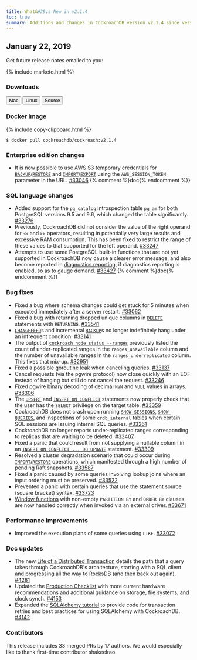 ```yaml
---
title: What&#39;s New in v2.1.4
toc: true
summary: Additions and changes in CockroachDB version v2.1.4 since version v2.1.3
---
```


## January 22, 2019

Get future release notes emailed to you:

{% include marketo.html %}

### Downloads

<div id="os-tabs" class="clearfix">
    <a href="https://binaries.cockroachdb.com/cockroach-v2.1.4.darwin-10.9-amd64.tgz"><button id="mac" data-eventcategory="mac-binary-release-notes">Mac</button></a>
    <a href="https://binaries.cockroachdb.com/cockroach-v2.1.4.linux-amd64.tgz"><button id="linux" data-eventcategory="linux-binary-release-notes">Linux</button></a>
    <a href="https://binaries.cockroachdb.com/cockroach-v2.1.4.src.tgz"><button id="source" data-eventcategory="source-release-notes">Source</button></a>
</div>

### Docker image

{% include copy-clipboard.html %}
~~~shell
$ docker pull cockroachdb/cockroach:v2.1.4
~~~

### Enterprise edition changes

- It is now possible to use AWS S3 temporary credentials for [`BACKUP`](../v2.1/backup.html)/[`RESTORE`](../v2.1/restore.html) and [`IMPORT`](../v2.1/import.html)/[`EXPORT`](../v2.1/export.html) using the `AWS_SESSION_TOKEN` parameter in the URL. [#33046][#33046] {% comment %}doc{% endcomment %}}

### SQL language changes

- Added support for the `pg_catalog` introspection table `pg_am` for both PostgreSQL versions 9.5 and 9.6, which changed the table significantly. [#33276][#33276]
- Previously, CockroachDB did not consider the value of the right operand for `<<` and `>>` operators, resulting in potentially very large results and excessive RAM consumption. This has been fixed to restrict the range of these values to that supported for the left operand. [#33247][#33247]
- Attempts to use some PostgreSQL built-in functions that are not yet supported in CockroachDB now cause a clearer error message, and also become reported in [diagnostics reporting](../v2.1/diagnostics-reporting.html), if diagnostics reporting is enabled, so as to gauge demand. [#33427][#33427] {% comment %}doc{% endcomment %}}

### Bug fixes

- Fixed a bug where schema changes could get stuck for 5 minutes when executed immediately after a server restart. [#33062][#33062]
- Fixed a bug with returning dropped unique columns in [`DELETE`](../v2.1/delete.html) statements with `RETURNING`. [#33541][#33541]
- [`CHANGEFEED`](../v2.1/create-changefeed.html)s and incremental [`BACKUP`](../v2.1/backup.html)s no longer indefinitely hang under an infrequent condition. [#33141][#33141]
- The output of [`cockroach node status --ranges`](../v2.1/view-node-details.html) previously listed the count of under-replicated ranges in the `ranges_unavailable` column and the number of unavailable ranges in the `ranges_underreplicated` column. This fixes that mix-up. [#32951][#32951]
- Fixed a possible goroutine leak when canceling queries. [#33137][#33137]
- Cancel requests (via the pgwire protocol) now close quickly with an EOF instead of hanging but still do not cancel the request. [#33246][#33246]
- Fixed pgwire binary decoding of decimal `NaN` and `NULL` values in arrays. [#33306][#33306]
- The [`UPSERT`](../v2.1/upsert.html) and [`INSERT ON CONFLICT`](../v2.1/insert.html) statements now properly check that the user has the `SELECT` privilege on the target table. [#33359][#33359]
- CockroachDB does not crash upon running [`SHOW SESSIONS`](../v2.1/show-sessions.html), [`SHOW QUERIES`](../v2.1/show-queries.html), and inspections of some `crdb_internal` tables when certain SQL sessions are issuing internal SQL queries. [#33261][#33261]
- CockroachDB no longer reports under-replicated ranges corresponding to replicas that are waiting to be deleted. [#33407][#33407]
- Fixed a panic that could result from not supplying a nullable column in an [`INSERT ON CONFLICT ... DO UPDATE`](../v2.1/insert.html) statement. [#33309][#33309]
- Resolved a cluster degradation scenario that could occur during [`IMPORT`](../v2.1/import.html)/[`RESTORE`](../v2.1/restore.html) operations, which manifested through a high number of pending Raft snapshots.  [#33587][#33587]
- Fixed a panic caused by some queries involving lookup joins where an input ordering must be preserved. [#33522][#33522]
- Prevented a panic with certain queries that use the statement source (square bracket) syntax. [#33723][#33723]
- [Window functions](../v2.1/window-functions.html) with non-empty `PARTITION BY` and `ORDER BY` clauses are now handled correctly when invoked via an external driver. [#33671][#33671]

### Performance improvements

- Improved the execution plans of some queries using `LIKE`. [#33072][#33072]

### Doc updates

- The new [Life of a Distributed Transaction](../v2.1/architecture/life-of-a-distributed-transaction.html) details the path that a query takes through CockroachDB's architecture, starting with a SQL client and progressing all the way to RocksDB (and then back out again). [#4281](https://github.com/cockroachdb/docs/pull/4281)
- Updated the [Production Checklist](../v2.1/recommended-production-settings.html) with more current hardware recommendations and additional guidance on storage, file systems, and clock synch. [#4153](https://github.com/cockroachdb/docs/pull/4153)
- Expanded the [SQLAlchemy tutorial](../v2.1/build-a-python-app-with-cockroachdb-sqlalchemy.html) to provide code for transaction retries and best practices for using SQLAlchemy with CockroachDB. [#4142](https://github.com/cockroachdb/docs/pull/4142)

### Contributors

This release includes 33 merged PRs by 17 authors. We would especially like to thank first-time contributor shakeelrao.

[#32951]: https://github.com/cockroachdb/cockroach/pull/32951
[#33046]: https://github.com/cockroachdb/cockroach/pull/33046
[#33062]: https://github.com/cockroachdb/cockroach/pull/33062
[#33072]: https://github.com/cockroachdb/cockroach/pull/33072
[#33137]: https://github.com/cockroachdb/cockroach/pull/33137
[#33141]: https://github.com/cockroachdb/cockroach/pull/33141
[#33246]: https://github.com/cockroachdb/cockroach/pull/33246
[#33247]: https://github.com/cockroachdb/cockroach/pull/33247
[#33261]: https://github.com/cockroachdb/cockroach/pull/33261
[#33276]: https://github.com/cockroachdb/cockroach/pull/33276
[#33306]: https://github.com/cockroachdb/cockroach/pull/33306
[#33309]: https://github.com/cockroachdb/cockroach/pull/33309
[#33359]: https://github.com/cockroachdb/cockroach/pull/33359
[#33407]: https://github.com/cockroachdb/cockroach/pull/33407
[#33427]: https://github.com/cockroachdb/cockroach/pull/33427
[#33522]: https://github.com/cockroachdb/cockroach/pull/33522
[#33541]: https://github.com/cockroachdb/cockroach/pull/33541
[#33587]: https://github.com/cockroachdb/cockroach/pull/33587
[#33671]: https://github.com/cockroachdb/cockroach/pull/33671
[#33723]: https://github.com/cockroachdb/cockroach/pull/33723
